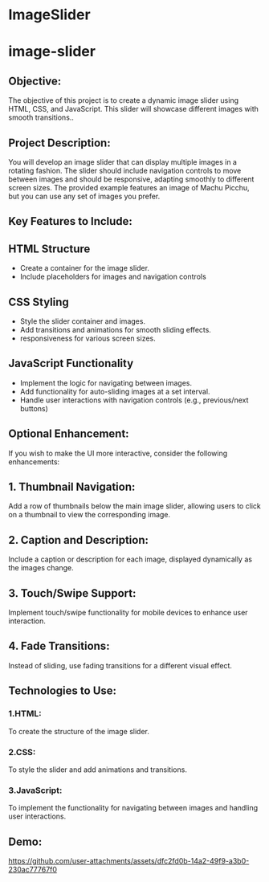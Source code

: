 # ImageSlider
# image-slider
## Objective:
The objective of this project is to create a dynamic image slider using HTML, CSS, and JavaScript. This slider will showcase different images with smooth transitions..
## Project Description:
You will develop an image slider that can display multiple images in a rotating fashion. The slider should include navigation controls to move between images and should be responsive, adapting smoothly to different screen sizes. The provided example features an image of Machu Picchu, but you can use any set of images you prefer.
## Key Features to Include:
## HTML Structure
- Create a container for the image slider.
- Include placeholders for images and navigation controls
## CSS Styling
- Style the slider container and images.
- Add transitions and animations for smooth sliding effects.
- responsiveness for various screen sizes.
## JavaScript Functionality
- Implement the logic for navigating between images.
- Add functionality for auto-sliding images at a set interval.
- Handle user interactions with navigation controls (e.g., previous/next buttons)
 ## Optional Enhancement:
If you wish to make the UI more interactive, consider the following enhancements:
## 1. Thumbnail Navigation: 
Add a row of thumbnails below the main image slider, allowing users to click on a thumbnail to view the corresponding image.
## 2. Caption and Description:
Include a caption or description for each image, displayed dynamically as the images change.
## 3. Touch/Swipe Support: 
Implement touch/swipe functionality for mobile devices to enhance user interaction.
## 4. Fade Transitions:  
Instead of sliding, use fading transitions for a different visual effect.
## Technologies to Use:
### 1.HTML: 
   To create the structure of the image slider.
### 2.CSS: 
   To style the slider and add animations and transitions.
### 3.JavaScript: 
   To implement the functionality for navigating between images and handling user
interactions.
## Demo:
https://github.com/user-attachments/assets/dfc2fd0b-14a2-49f9-a3b0-230ac77767f0

